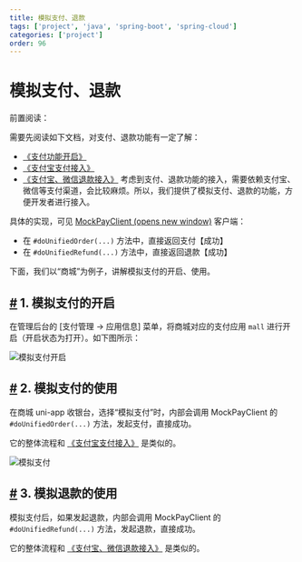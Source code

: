 ```yaml
---
title: 模拟支付、退款
tags: ['project', 'java', 'spring-boot', 'spring-cloud']
categories: ['project']
order: 96
---
```

# 模拟支付、退款

前置阅读：

 需要先阅读如下文档，对支付、退款功能有一定了解：

 * [《支付功能开启》](/pay/build/)
* [《支付宝支付接入》](/pay/alipay-pay-demo/)
* [《支付宝、微信退款接入》](/pay/refund-demo)
 考虑到支付、退款功能的接入，需要依赖支付宝、微信等支付渠道，会比较麻烦。所以，我们提供了模拟支付、退款的功能，方便开发者进行接入。

 具体的实现，可见 [MockPayClient  (opens new window)](https://github.com/YunaiV/yudao-cloud/blob/master/yudao-module-pay/yudao-spring-boot-starter-biz-pay/src/main/java/cn/iocoder/yudao/framework/pay/core/client/impl/mock/MockPayClient.java) 客户端：

 * 在 `#doUnifiedOrder(...)` 方法中，直接返回支付【成功】
* 在 `#doUnifiedRefund(...)` 方法中，直接返回退款【成功】

 下面，我们以“商城”为例子，讲解模拟支付的开启、使用。

 ## [#](#_1-模拟支付的开启) 1. 模拟支付的开启

 在管理后台的 [支付管理 -> 应用信息] 菜单，将商城对应的支付应用 `mall` 进行开启（开启状态为打开）。如下图所示：

 ![模拟支付开启](https://cloud.iocoder.cn/img/%E6%94%AF%E4%BB%98%E6%89%8B%E5%86%8C/%E6%A8%A1%E6%8B%9F/%E6%A8%A1%E6%8B%9F%E6%94%AF%E4%BB%98%E5%BC%80%E5%90%AF.png)

 ## [#](#_2-模拟支付的使用) 2. 模拟支付的使用

 在商城 uni-app 收银台，选择“模拟支付”时，内部会调用 MockPayClient 的 `#doUnifiedOrder(...)` 方法，发起支付，直接成功。

 它的整体流程和 [《支付宝支付接入》](/pay/alipay-pay-demo) 是类似的。

 ![模拟支付](https://cloud.iocoder.cn/img/%E6%94%AF%E4%BB%98%E6%89%8B%E5%86%8C/%E6%A8%A1%E6%8B%9F/%E6%A8%A1%E6%8B%9F%E6%94%AF%E4%BB%98.png)

 ## [#](#_3-模拟退款的使用) 3. 模拟退款的使用

 模拟支付后，如果发起退款，内部会调用 MockPayClient 的 `#doUnifiedRefund(...)` 方法，发起退款，直接成功。

 它的整体流程和 [《支付宝、微信退款接入》](/pay/refund-demo) 是类似的。

